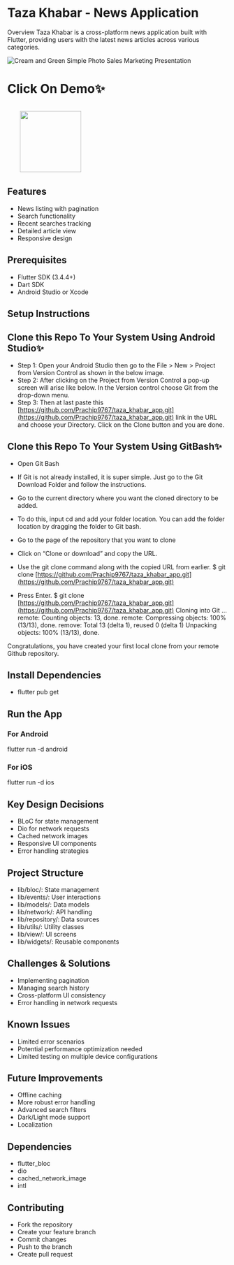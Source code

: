 # Taza Khabar - News Application
Overview
Taza Khabar is a cross-platform news application built with Flutter, providing users with the latest news articles across various categories.

![Cream and Green Simple Photo Sales Marketing Presentation]([https://github.com/user-attachments/assets/0d655b24-966d-41aa-8097-ffe15c80ae24](https://drive.google.com/file/d/1Q0blyvS9Dujhe27HNz91imRpyMIn7hrg/view?usp=drive_link))



# Click On Demo✨
  <code>
    <a href="https://drive.google.com/file/d/1A1YiB8ooMM06u0W61F6jzN4-NzLDwzVw/view?usp=sharing" title="Playstore Profile"><img height="140" width="140" src="https://encrypted-tbn0.gstatic.com/images?q=tbn:ANd9GcRgwJcz642pA7mLR5u44OirKSJjfxOoOqWbpNx7vgDP0NI4snSp68daLp-JccwzoGUIARw&usqp=CAU"></a></code>

## Features

* News listing with pagination
* Search functionality
* Recent searches tracking
* Detailed article view
* Responsive design
  
## Prerequisites

* Flutter SDK (3.4.4+)
* Dart SDK
* Android Studio or Xcode

## Setup Instructions

## Clone this Repo To Your System Using Android Studio✨

* Step 1: Open your Android Studio then go to the File > New > Project from Version Control as shown in the below image.
* Step 2: After clicking on the Project from Version Control a pop-up screen will arise like below. In the Version control choose Git from the drop-down menu.
* Step 3: Then at last paste this [https://github.com/Prachip9767/taza_khabar_app.git](https://github.com/Prachip9767/taza_khabar_app.git) link in the URL and choose your Directory. Click on the Clone button and you are done.


## Clone this Repo To Your System Using GitBash✨

* Open Git Bash

* If Git is not already installed, it is super simple. Just go to the Git Download Folder and follow the instructions.

* Go to the current directory where you want the cloned directory to be added.

* To do this, input cd and add your folder location. You can add the folder location by dragging the folder to Git bash.

* Go to the page of the repository that you want to clone

* Click on “Clone or download” and copy the URL.

* Use the git clone command along with the copied URL from earlier. $ git clone [https://github.com/Prachip9767/taza_khabar_app.git](https://github.com/Prachip9767/taza_khabar_app.git)

* Press Enter. $ git clone [https://github.com/Prachip9767/taza_khabar_app.git](https://github.com/Prachip9767/taza_khabar_app.git) Cloning into Git … remote: Counting objects: 13, done. remote: Compressing objects: 100% (13/13), done. remove: Total 13 (delta 1), reused 0 (delta 1) Unpacking objects: 100% (13/13), done.

Congratulations, you have created your first local clone from your remote Github repository.

## Install Dependencies
* flutter pub get
  
## Run the App  

### For Android
flutter run -d android

### For iOS
flutter run -d ios

## Key Design Decisions

* BLoC for state management
* Dio for network requests
* Cached network images
* Responsive UI components
* Error handling strategies

## Project Structure

* lib/bloc/: State management
* lib/events/: User interactions
* lib/models/: Data models
* lib/network/: API handling
* lib/repository/: Data sources
* lib/utils/: Utility classes
* lib/view/: UI screens
* lib/widgets/: Reusable components

## Challenges & Solutions

* Implementing pagination
* Managing search history
* Cross-platform UI consistency
* Error handling in network requests

## Known Issues

* Limited error scenarios
* Potential performance optimization needed
* Limited testing on multiple device configurations

## Future Improvements

* Offline caching
* More robust error handling
* Advanced search filters
* Dark/Light mode support
* Localization

## Dependencies

* flutter_bloc
* dio
* cached_network_image
* intl

## Contributing

* Fork the repository
* Create your feature branch
* Commit changes
* Push to the branch
* Create pull request







